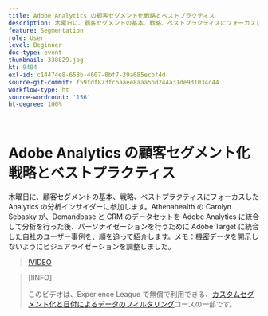 ```yaml
---
title: Adobe Analytics の顧客セグメント化戦略とベストプラクティス
description: 木曜日に、顧客セグメントの基本、戦略、ベストプラクティスにフォーカスした Analytics の分析インサイダーに参加します。Athenahealth の Carolyn Sebasky が、Demandbase と CRM のデータセットを Adobe Analytics に統合して分析を行った後、パーソナイゼーションを行うために Adobe Target に統合した自社のユーザー事例を、順を追って紹介します。メモ - 機密データを開示しないようにビジュアライゼーションを調整しました。
feature: Segmentation
role: User
level: Beginner
doc-type: event
thumbnail: 338829.jpg
kt: 9404
exl-id: c14474e8-658b-4607-8bf7-39a685ecbf4d
source-git-commit: f59fdf873fc6aaee8aaa5bd244a31de931034c44
workflow-type: ht
source-wordcount: '156'
ht-degree: 100%

---
```


# Adobe Analytics の顧客セグメント化戦略とベストプラクティス

木曜日に、顧客セグメントの基本、戦略、ベストプラクティスにフォーカスした Analytics の分析インサイダーに参加します。Athenahealth の Carolyn Sebasky が、Demandbase と CRM のデータセットを Adobe Analytics に統合して分析を行った後、パーソナイゼーションを行うために Adobe Target に統合した自社のユーザー事例を、順を追って紹介します。メモ：機密データを開示しないようにビジュアライゼーションを調整しました。

>[!VIDEO](https://video.tv.adobe.com/v/338829/?quality=12&learn=on)

>[!INFO]
>
> このビデオは、Experience League で無償で利用できる、[カスタムセグメント化と日付によるデータのフィルタリング](https://experienceleague.adobe.com/?recommended=Analytics-U-1-2021.1.filterdata&amp;lang=ja)コースの一部です。
